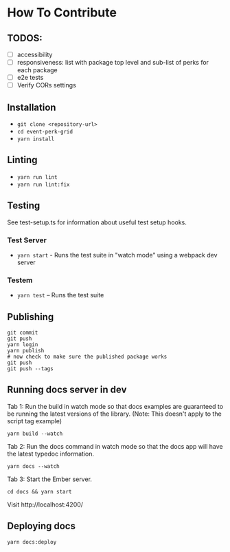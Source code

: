 # How To Contribute

## TODOS:

- [ ] accessibility
- [ ] responsiveness: list with package top level and sub-list of perks for each package
- [ ] e2e tests
- [ ] Verify CORs settings

## Installation

- `git clone <repository-url>`
- `cd event-perk-grid`
- `yarn install`

## Linting

- `yarn run lint`
- `yarn run lint:fix`

## Testing

See test-setup.ts for information about useful test setup hooks.

### Test Server

- `yarn start` - Runs the test suite in "watch mode" using a webpack dev server

### Testem

- `yarn test` – Runs the test suite

## Publishing

```shell
git commit
git push
yarn login
yarn publish
# now check to make sure the published package works
git push
git push --tags
```

## Running docs server in dev

Tab 1: Run the build in watch mode so that docs examples are guaranteed to be running the latest versions of the library.
(Note: This doesn't apply to the script tag example)

```shell
yarn build --watch
```

Tab 2: Run the docs command in watch mode so that the docs app will have the latest typedoc information.

```shell
yarn docs --watch
```

Tab 3: Start the Ember server.

```shell
cd docs && yarn start
```

Visit http://localhost:4200/

## Deploying docs

```shell
yarn docs:deploy
```
